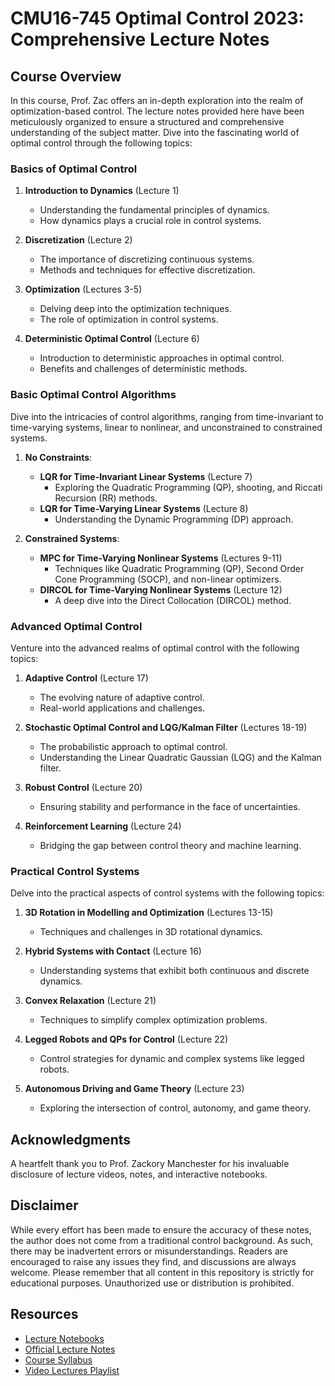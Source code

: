 # CMU16-745 Optimal Control 2023: Comprehensive Lecture Notes

## Course Overview

In this course, Prof. Zac offers an in-depth exploration into the realm of optimization-based control. The lecture notes provided here have been meticulously organized to ensure a structured and comprehensive understanding of the subject matter. Dive into the fascinating world of optimal control through the following topics:

### Basics of Optimal Control

1. **Introduction to Dynamics** (Lecture 1)
   - Understanding the fundamental principles of dynamics.
   - How dynamics plays a crucial role in control systems.

2. **Discretization** (Lecture 2)
   - The importance of discretizing continuous systems.
   - Methods and techniques for effective discretization.

3. **Optimization** (Lectures 3-5)
   - Delving deep into the optimization techniques.
   - The role of optimization in control systems.

4. **Deterministic Optimal Control** (Lecture 6)
   - Introduction to deterministic approaches in optimal control.
   - Benefits and challenges of deterministic methods.

### Basic Optimal Control Algorithms

Dive into the intricacies of control algorithms, ranging from time-invariant to time-varying systems, linear to nonlinear, and unconstrained to constrained systems.

1. **No Constraints**:
   - **LQR for Time-Invariant Linear Systems** (Lecture 7)
     - Exploring the Quadratic Programming (QP), shooting, and Riccati Recursion (RR) methods.
   - **LQR for Time-Varying Linear Systems** (Lecture 8)
     - Understanding the Dynamic Programming (DP) approach.

2. **Constrained Systems**:
   - **MPC for Time-Varying Nonlinear Systems** (Lectures 9-11)
     - Techniques like Quadratic Programming (QP), Second Order Cone Programming (SOCP), and non-linear optimizers.
   - **DIRCOL for Time-Varying Nonlinear Systems** (Lecture 12)
     - A deep dive into the Direct Collocation (DIRCOL) method.

### Advanced Optimal Control

Venture into the advanced realms of optimal control with the following topics:

1. **Adaptive Control** (Lecture 17)
   - The evolving nature of adaptive control.
   - Real-world applications and challenges.

2. **Stochastic Optimal Control and LQG/Kalman Filter** (Lectures 18-19)
   - The probabilistic approach to optimal control.
   - Understanding the Linear Quadratic Gaussian (LQG) and the Kalman filter.

3. **Robust Control** (Lecture 20)
   - Ensuring stability and performance in the face of uncertainties.

4. **Reinforcement Learning** (Lecture 24)
   - Bridging the gap between control theory and machine learning.

### Practical Control Systems

Delve into the practical aspects of control systems with the following topics:

1. **3D Rotation in Modelling and Optimization** (Lectures 13-15)
   - Techniques and challenges in 3D rotational dynamics.

2. **Hybrid Systems with Contact** (Lecture 16)
   - Understanding systems that exhibit both continuous and discrete dynamics.

3. **Convex Relaxation** (Lecture 21)
   - Techniques to simplify complex optimization problems.

4. **Legged Robots and QPs for Control** (Lecture 22)
   - Control strategies for dynamic and complex systems like legged robots.

5. **Autonomous Driving and Game Theory** (Lecture 23)
   - Exploring the intersection of control, autonomy, and game theory.

## Acknowledgments

A heartfelt thank you to Prof. Zackory Manchester for his invaluable disclosure of lecture videos, notes, and interactive notebooks.

## Disclaimer

While every effort has been made to ensure the accuracy of these notes, the author does not come from a traditional control background. As such, there may be inadvertent errors or misunderstandings. Readers are encouraged to raise any issues they find, and discussions are always welcome. Please remember that all content in this repository is strictly for educational purposes. Unauthorized use or distribution is prohibited.

## Resources

- [Lecture Notebooks](https://github.com/Optimal-Control-16-745/lecture-notebooks)
- [Official Lecture Notes](https://github.com/Optimal-Control-16-745/16-745-Lecture-Notes/blob/main/16_745_Lecture_Notes.pdf)
- [Course Syllabus](https://github.com/Optimal-Control-16-745/syllabus/blob/main/syllabus.pdf)
- [Video Lectures Playlist](https://youtube.com/playlist?list=PLZnJoM76RM6KugDT9sw5zhAmqKnGeoLRa)